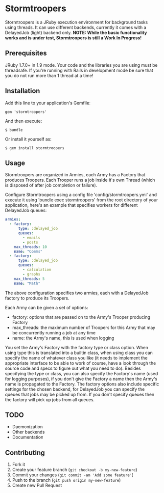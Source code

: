 # Stormtroopers

Stormtroopers is a JRuby execution environment for background tasks using threads. It can use different backends, currently it comes with a DelayedJob (light) backend only. **NOTE: While the basic functionality works and is under test, Stormtroopers is still a Work In Progress!**

## Prerequisites

JRuby 1.7.0+ in 1.9 mode. Your code and the libraries you are using must be threadsafe. If you're running with Rails in development mode be sure that you do not run more than 1 thread at a time!

## Installation

Add this line to your application's Gemfile:

    gem 'stormtroopers'

And then execute:

    $ bundle

Or install it yourself as:

    $ gem install stormtroopers

## Usage

Stormtroopers are organized in Armies, each Army has a Factory that produces Troopers. Each Trooper runs a job inside it's own Thread (which is disposed of after job completion or failure).

Configure Stormtroopers using a config file 'config/stormtroopers.yml' and execute it using 'bundle exec stormtroopers' from the root directory of your application, here's an example that specifies workers for different DelayedJob queues:

```yaml
armies:
  - factory:
      type: :delayed_job
      queues:
        - emails
        - posts
    max_threads: 10
    name: "Comms"
  - factory:
      type: :delayed_job
      queues:
        - calculation
        - graphs
    max_threads: 5
    name: "Math"
```

The above configuration specifies two armies, each with a DelayedJob factory to produce its Troopers.

Each Army can be given a set of options:

- factory: options that are passed on to the Army's Trooper producing Factory
- max_threads: the maximum number of Troopers for this Army that may be concurrently running a job at any time
- name: the Army's name, this is used when logging

You set the Army's Factory with the factory type or class option. When using type this is translated into a builtin class, when using class you can specify the name of whatever class you like (it needs to implement the appropriate interface to be able to work of course, have a look through the source code and specs to figure out what you need to do). Besides specifying the type or class, you can also specify the Factory's name (used for logging purposes), if you don't give the Factory a name then the Army's name is propagated to the Factory. The factory options also include specific settings for the chosen backend, for DelayedJob you can specify the queues that jobs may be picked up from. If you don't specify queues then the factory will pick up jobs from all queues.

## TODO

- Daemonization
- Other backends
- Documentation

## Contributing

1. Fork it
2. Create your feature branch (`git checkout -b my-new-feature`)
3. Commit your changes (`git commit -am 'Add some feature'`)
4. Push to the branch (`git push origin my-new-feature`)
5. Create new Pull Request
